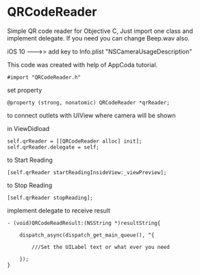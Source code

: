 # QRCodeReader
Simple QR code reader for Objective C, Just import one class and implement delegate. If you need you can change Beep.wav also.


iOS 10 --->> add key to Info.plist "NSCameraUsageDescription"

This code was created with help of AppCoda tutorial.

    #import "QRCodeReader.h"

set property

    @property (strong, nonatomic) QRCodeReader *qrReader;


to connect outlets with UIView where camera will be shown


in ViewDidload

    self.qrReader = [[QRCodeReader alloc] init];
    self.qrReader.delegate = self;


to Start Reading

    [self.qrReader startReadingInsideView:_viewPreview];

to Stop Reading

    [self.qrReader stopReading];

implement delegate to receive result

    - (void)QRCodeReadResult:(NSString *)resultString{
    
        dispatch_async(dispatch_get_main_queue(), ^{
        
            ///Set the UILabel text or what ever you need
    
        });
    }
